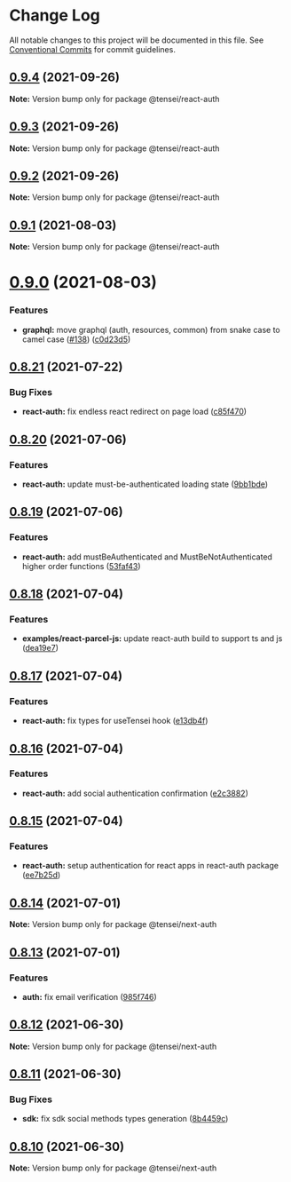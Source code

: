 # Change Log

All notable changes to this project will be documented in this file.
See [Conventional Commits](https://conventionalcommits.org) for commit guidelines.

## [0.9.4](https://github.com/tenseijs/tensei/compare/v0.9.3...v0.9.4) (2021-09-26)

**Note:** Version bump only for package @tensei/react-auth





## [0.9.3](https://github.com/tenseijs/tensei/compare/v0.9.2...v0.9.3) (2021-09-26)

**Note:** Version bump only for package @tensei/react-auth





## [0.9.2](https://github.com/tenseijs/tensei/compare/v0.9.1...v0.9.2) (2021-09-26)

**Note:** Version bump only for package @tensei/react-auth





## [0.9.1](https://github.com/tenseijs/tensei/compare/v0.9.0...v0.9.1) (2021-08-03)

**Note:** Version bump only for package @tensei/react-auth





# [0.9.0](https://github.com/tenseijs/tensei/compare/v0.8.21...v0.9.0) (2021-08-03)


### Features

* **graphql:** move graphql (auth, resources, common) from snake case to camel case ([#138](https://github.com/tenseijs/tensei/issues/138)) ([c0d23d5](https://github.com/tenseijs/tensei/commit/c0d23d5442bdf4cad56dbe8b77ed9fe274cbad4b))





## [0.8.21](https://github.com/tenseijs/tensei/compare/v0.8.20...v0.8.21) (2021-07-22)


### Bug Fixes

* **react-auth:** fix endless react redirect on page load ([c85f470](https://github.com/tenseijs/tensei/commit/c85f47040887ed0280330e3e924108a332bf1bf5))





## [0.8.20](https://github.com/tenseijs/tensei/compare/v0.8.19...v0.8.20) (2021-07-06)


### Features

* **react-auth:** update must-be-authenticated loading state ([9bb1bde](https://github.com/tenseijs/tensei/commit/9bb1bdeac106aa34b6401b2f49748c78ea714ffc))





## [0.8.19](https://github.com/tenseijs/tensei/compare/v0.8.18...v0.8.19) (2021-07-06)


### Features

* **react-auth:** add mustBeAuthenticated and MustBeNotAuthenticated higher order functions ([53faf43](https://github.com/tenseijs/tensei/commit/53faf437787f0a9df198a8b3ad1991e2958834ac))





## [0.8.18](https://github.com/tenseijs/tensei/compare/v0.8.17...v0.8.18) (2021-07-04)


### Features

* **examples/react-parcel-js:** update react-auth build to support ts and js ([dea19e7](https://github.com/tenseijs/tensei/commit/dea19e7ac743289b9bff6d407b3a37fc326e0b04))





## [0.8.17](https://github.com/tenseijs/tensei/compare/v0.8.16...v0.8.17) (2021-07-04)


### Features

* **react-auth:** fix types for useTensei hook ([e13db4f](https://github.com/tenseijs/tensei/commit/e13db4f98907e8fe7140eb4506453093b6775175))





## [0.8.16](https://github.com/tenseijs/tensei/compare/v0.8.15...v0.8.16) (2021-07-04)


### Features

* **react-auth:** add social authentication confirmation ([e2c3882](https://github.com/tenseijs/tensei/commit/e2c3882d63cd9e87accb8436a129ccc1d2b00ebb))





## [0.8.15](https://github.com/tenseijs/tensei/compare/v0.8.14...v0.8.15) (2021-07-04)


### Features

* **react-auth:** setup authentication for react apps in react-auth package ([ee7b25d](https://github.com/tenseijs/tensei/commit/ee7b25dc31e19504b872f9691343bdc34e57d304))





## [0.8.14](https://github.com/tenseijs/tensei/compare/v0.8.13...v0.8.14) (2021-07-01)

**Note:** Version bump only for package @tensei/next-auth





## [0.8.13](https://github.com/tenseijs/tensei/compare/v0.8.12...v0.8.13) (2021-07-01)


### Features

* **auth:** fix email verification ([985f746](https://github.com/tenseijs/tensei/commit/985f746a95993169f920f0c9776ee4252c7d2159))





## [0.8.12](https://github.com/tenseijs/tensei/compare/v0.8.11...v0.8.12) (2021-06-30)

**Note:** Version bump only for package @tensei/next-auth





## [0.8.11](https://github.com/tenseijs/tensei/compare/v0.8.10...v0.8.11) (2021-06-30)


### Bug Fixes

* **sdk:** fix sdk social methods types generation ([8b4459c](https://github.com/tenseijs/tensei/commit/8b4459c288edbe09bc36e6dade6deaed1cd688dd))





## [0.8.10](https://github.com/tenseijs/tensei/compare/v0.8.9...v0.8.10) (2021-06-30)

**Note:** Version bump only for package @tensei/next-auth
